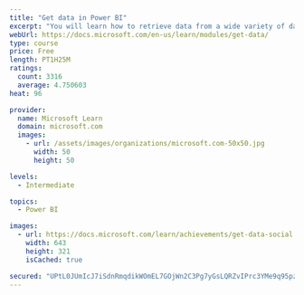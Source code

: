 ```yaml
---
title: "Get data in Power BI"
excerpt: "You will learn how to retrieve data from a wide variety of data sources, including Microsoft Excel, relational databases, and NoSQL data stores. You will also learn how to improve performance while retrieving data."
webUrl: https://docs.microsoft.com/en-us/learn/modules/get-data/
type: course
price: Free
length: PT1H25M
ratings:
  count: 3316
  average: 4.750603
heat: 96

provider:
  name: Microsoft Learn
  domain: microsoft.com
  images:
    - url: /assets/images/organizations/microsoft.com-50x50.jpg
      width: 50
      height: 50

levels:
  - Intermediate

topics:
  - Power BI

images:
  - url: https://docs.microsoft.com/learn/achievements/get-data-social.png
    width: 643
    height: 321
    isCached: true

secured: "UPtL0JUmIcJ7iSdnRmqdikWOmEL7GOjWn2C3Pg7yGsLQRZvIPrc3YMe9q95pzQS346S20bfV6Pt75lDd4oVwenzJ9Cbw2xGzrLiUN7QtLdgGqgm3zcyeB058g4xRK6ZBclewl19dX4IDspQPajbrUETa7VeNNdgr6Pi6Gm+fROqDjts+YtJEb/ryDrfi14/xoVYvM909UQtTqsDokSHZeKFytjH0FRUEp9nby9OXkUDHrpLbbWgE13nWAhqviAoJtFe5cdXJa/+OWK9H1rEve8YG7ccWsDBUU8KNeOAdWkg8XYLbgIreryRL30aoEVGwSci6kC+h23L4nKUgkkOqB55jt/5X6TfYGyEMjkRmcIhrSkyY0zE3M4ANBZiylO9v/EK7HBdWY4Fp/Gw/3JnEuM0zAvHpsBQzxKlMpgSss5I=;d4dQqcEOgSQUWamlVdL3NQ=="
---
```


